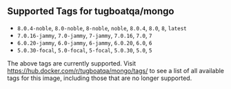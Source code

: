 ## Supported Tags for tugboatqa/mongo

* `8.0.4-noble`, `8.0-noble`, `8-noble`, `noble`, `8.0.4`, `8.0`, `8`, `latest`
* `7.0.16-jammy`, `7.0-jammy`, `7-jammy`, `7.0.16`, `7.0`, `7`
* `6.0.20-jammy`, `6.0-jammy`, `6-jammy`, `6.0.20`, `6.0`, `6`
* `5.0.30-focal`, `5.0-focal`, `5-focal`, `5.0.30`, `5.0`, `5`

The above tags are currently supported. Visit https://hub.docker.com/r/tugboatqa/mongo/tags/ to see a list of all available tags for this image, including those that are no longer supported.
